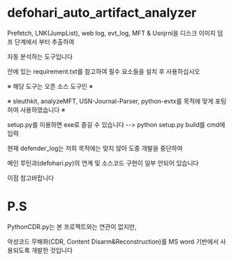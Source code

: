 # defohari_auto_artifact_analyzer

Prefetch, LNK(JumpList), web log, evt_log, MFT & Usnjrnl을 디스크 이미지 덤프 단계에서 부터 추출하여 

자동 분석하는 도구입니다

안에 있는 requirement.txt를 참고하여 필수 요소들을 설치 후 사용하십시오 

※ 해당 도구는 오픈 소스 도구인 ※

※ sleuthkit, analyzeMFT, USN-Journal-Parser, python-evtx를 목적에 맞게 포팅하여 사용하였습니다 ※

setup.py를 이용하면 exe로 즐길 수 있습니다 --> python setup.py build를 cmd에 입력

현재 defender_log는 저희 목적에는 맞지 않아 도중 개발을 중단하여 

메인 루틴과(defohari.py)의 연계 및 소스코드 구현이 일부 안되어 있습니다

이점 참고바랍니다

# P.S

PythonCDR.py는 본 프로젝트와는 연관이 없지만,

악성코드 무해화(CDR, Content Disarm&Reconstruction)를 MS word 기반에서 사용되도록 개발한 것입니다
